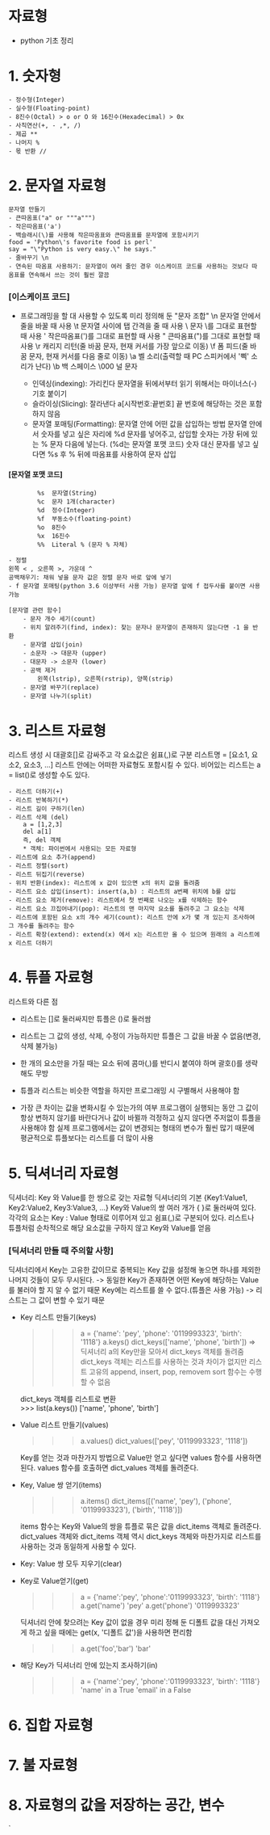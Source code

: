 자료형
===================
* python 기초 정리

# 1. 숫자형
    - 정수형(Integer)
    - 실수형(Floating-point)
    - 8진수(Octal) > o or O 와 16진수(Hexadecimal) > 0x
    - 사칙연산(+, - ,*, /)
    - 제곱 **
    - 나머지 %
    - 몫 반환 //
    
# 2. 문자열 자료형
    문자열 만들기
    - 큰따옴표("a" or """a""")
    - 작은따옴표('a')
    - 백슬래시(\)를 사용해 작은따옴표와 큰따옴표를 문자열에 포함시키기
    food = 'Python\'s favorite food is perl'
    say = "\"Python is very easy.\" he says."
    - 줄바꾸기 \n
    - 연속된 따옴표 사용하기: 문자열이 여러 줄인 경우 이스케이프 코드를 사용하는 것보다 따옴표를 연속해서 쓰는 것이 훨씬 깔끔
###        [이스케이프 코드]
- 프로그래밍을 할 대 사용할 수 있도록 미리 정의해 둔 "문자 조합"
    \n	문자열 안에서 줄을 바꿀 때 사용
    \t	문자열 사이에 탭 간격을 줄 때 사용
    \\	문자 \를 그대로 표현할 때 사용
    \'	작은따옴표(')를 그대로 표현할 때 사용
    \"	큰따옴표(")를 그대로 표현할 때 사용
    \r	캐리지 리턴(줄 바꿈 문자, 현재 커서를 가장 앞으로 이동)
    \f	폼 피드(줄 바꿈 문자, 현재 커서를 다음 줄로 이동)
    \a	벨 소리(출력할 때 PC 스피커에서 '삑' 소리가 난다)
    \b	백 스페이스
    \000	널 문자
    
    
    - 인덱싱(indexing): 가리킨다
        문자열을 뒤에서부터 읽기 위해서는 마이너스(-) 기호 붙이기
    - 슬라이싱(Slicing): 잘라낸다
        a[시작번호:끝번호] 끝 번호에 해당하는 것은 포함하지 않음
    - 문자열 포매팅(Formatting): 문자열 안에 어떤 값을 삽입하는 방법
        문자열 안에서 숫자를 넣고 싶은 자리에 %d 문자를 넣어주고, 삽입할 숫자는 가장 뒤에 있는 % 문자 다음에 넣는다. (%d는 문자열 포맷 코드)
        숫자 대신 문자를 넣고 싶다면 %s 후 % 뒤에 따옴표를 사용하여 문자 삽입 
####        [문자열 포맷 코드]
            %s	문자열(String)
            %c	문자 1개(character)
            %d	정수(Integer)
            %f	부동소수(floating-point)
            %o	8진수
            %x	16진수
            %%	Literal % (문자 % 자체)
            
    - 정렬
    왼쪽 < , 오른쪽 >, 가운데 ^ 
    공백채우기: 채워 넣을 문자 값은 정렬 문자 바로 앞에 넣기
    - f 문자열 포매팅(python 3.6 이상부터 사용 가능) 문자열 앞에 f 접두사를 붙이면 사용 가능
    
    [문자열 관련 함수]
        - 문자 개수 세기(count)
        - 위치 알려주기(find, index): 찾는 문자나 문자열이 존재하지 않는다면 -1 을 반환
        - 문자열 삽입(join)
        - 소문자 -> 대문자 (upper)
        - 대문자 -> 소문자 (lower)
        - 공백 제거
            왼쪽(lstrip), 오른쪽(rstrip), 양쪽(strip)
        - 문자열 바꾸기(replace)
        - 문자열 나누기(split)

    
# 3. 리스트 자료형
리스트 생성 시 대괄호[]로 감싸주고 각 요소값은 쉼표(,)로 구분
리스트명 = [요소1, 요소2, 요소3, ...]
리스트 안에는 어떠한 자료형도 포함시킬 수 있다.
비어있는 리스트는 a = list()로 생성할 수도 있다. 

    - 리스트 더하기(+)
    - 리스트 반복하기(*)
    - 리스트 길이 구하기(len) 
    - 리스트 삭제 (del)
        a = [1,2,3]
        del a[1]
        즉, del 객체
        * 객체: 파이썬에서 사용되는 모든 자료형
    - 리스트에 요소 추가(append)
    - 리스트 정렬(sort)
    - 리스트 뒤집기(reverse)
    - 위치 반환(index): 리스트에 x 값이 있으면 x의 위치 값을 돌려줌
    - 리스트 요소 삽입(insert): insert(a,b) : 리스트의 a번째 위치에 b를 삽입
    - 리스트 요소 제거(remove): 리스트에서 첫 번째로 나오는 x를 삭제하는 함수
    - 리스트 요소 끄집어내기(pop): 리스트의 맨 마지막 요소를 돌려주고 그 요소는 삭제
    - 리스트에 포함된 요소 x의 개수 세기(count): 리스트 안에 x가 몇 개 있는지 조사하여 그 개수를 돌려주는 함수
    - 리스트 확장(extend): extend(x) 에서 x는 리스트만 올 수 있으며 원래의 a 리스트에 x 리스트 더하기 

# 4. 튜플 자료형
리스트와 다른 점
- 리스트는 []로 둘러싸지만 튜플은 ()로 둘러쌈
- 리스트는 그 값의 생성, 삭제, 수정이 가능하지만 튜플은 그 값을 바꿀 수 없음(변경, 삭제 불가능)

- 한 개의 요소만을 가질 때는 요소 뒤에 콤마(,)를 반디시 붙여야 하며 괄호()를 생략해도 무방
- 튜플과 리스트는 비슷한 역할을 하지만 프로그래밍 시 구별해서 사용해야 함
- 가장 큰 차이는 값을 변화시킬 수 있는가의 여부
    프로그램이 실행되는 동안 그 값이 항상 변하지 않기를 바란다거나 값이 바뀔까 걱정하고 싶지 않다면 주저없이 튜플을 사용해야 함
    실제 프로그램에서는 값이 변경되는 형태의 변수가 훨씬 많기 때문에 평균적으로 튜플보다는 리스트를 더 많이 사용

# 5. 딕셔너리 자료형
딕셔너리: Key 와 Value를 한 쌍으로 갖는 자료형
딕셔너리의 기본 
{Key1:Value1, Key2:Value2, Key3:Value3, ...}
Key와 Value의 쌍 여러 개가 { }로 둘러싸여 있다. 각각의 요소는 Key : Value 형태로 이루어져 있고 쉼표(,)로 구분되어 있다.
리스트나 튜플처럼 순차적으로 해당 요소값을 구하지 않고 Key와 Value를 얻음

### [딕셔너리 만들 때 주의할 사항]
딕셔너리에서 Key는 고유한 값이므로 중복되는 Key 값을 설정해 놓으면 하나를 제외한 나머지 것들이 모두 무시된다. 
-> 동일한 Key가 존재하면 어떤 Key에 해당하는 Value를 불러야 할 지 알 수 없기 때문
Key에는 리스트를 쓸 수 없다.(튜플은 사용 가능)
-> 리스트는 그 값이 변할 수 있기 때문

- Key 리스트 만들기(keys)
    >>> a = {'name': 'pey', 'phone': '0119993323', 'birth': '1118'}
    >>> a.keys()
    dict_keys(['name', 'phone', 'birth'])
    => 딕셔너리 a의 Key만을 모아서 dict_keys 객체를 돌려줌
    dict_keys 객체는 리스트를 사용하는 것과 차이가 없지만 리스트 고유의 append, insert, pop, removem sort 함수는 수행할 수 없음

    dict_keys 객체를 리스트로 변환  
        >>> list(a.keys())
        ['name', 'phone', 'birth']

- Value 리스트 만들기(values)
    >>> a.values()
    dict_values(['pey', '0119993323', '1118'])

    Key를 얻는 것과 마찬가지 방법으로 Value만 얻고 싶다면 values 함수를 사용하면 된다. 
    values 함수를 호출하면 dict_values 객체를 돌려준다.

- Key, Value 쌍 얻기(items)
    >>> a.items()
    dict_items([('name', 'pey'), ('phone', '0119993323'), ('birth', '1118')])

    items 함수는 Key와 Value의 쌍을 튜플로 묶은 값을 dict_items 객체로 돌려준다. 
    dict_values 객체와 dict_items 객체 역시 dict_keys 객체와 마찬가지로 리스트를 사용하는 것과 동일하게 사용할 수 있다.

- Key: Value 쌍 모두 지우기(clear)
- Key로 Value얻기(get)
    >>> a = {'name':'pey', 'phone':'0119993323', 'birth': '1118'}
    >>> a.get('name')
    'pey'
    >>> a.get('phone')
    '0119993323'

    딕셔너리 안에 찾으려는 Key 값이 없을 경우 미리 정해 둔 디폴트 값을 대신 가져오게 하고 싶을 때에는 get(x, '디폴트 값')을 사용하면 편리함
    >>> a.get('foo','bar')
    'bar'

- 해당 Key가 딕셔너리 안에 있는지 조사하기(in)
    >>> a = {'name':'pey', 'phone':'0119993323', 'birth': '1118'}
    >>> 'name' in a
    True
    >>> 'email' in a
    False


# 6. 집합 자료형
# 7. 불 자료형
# 8. 자료형의 값을 저장하는 공간, 변수
`